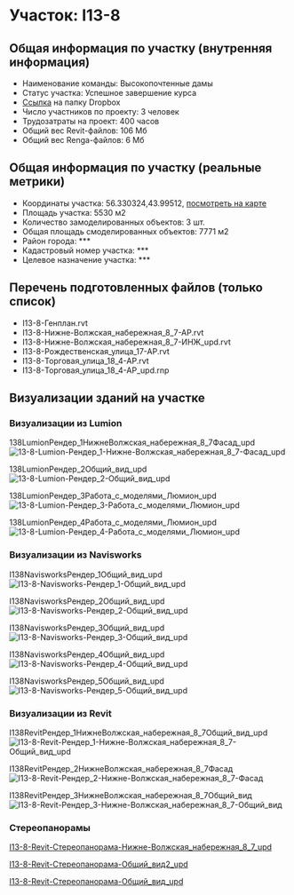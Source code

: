# Участок: I13-8
## Общая информация по участку (внутренняя информация)
+ Наименование команды: Высокопочтенные дамы
+ Статус участка: Успешное завершение курса
+ [Ссылка](https://www.dropbox.com/sh/wvvgv1nw1iqred9/AAAEvJdbaEnizvWZSOl-1Hpna/I13_8?dl=0) на папку Dropbox
+ Число участников по проекту: 3 человек
+ Трудозатраты на проект: 400 часов
+ Общий вес Revit-файлов: 106 Мб
+ Общий вес Renga-файлов: 6 Мб
## Общая информация по участку (реальные метрики)
+ Координаты участка: 56.330324,43.99512, [посмотреть на карте](yandex.ru/maps/47/nizhny-novgorod/?ll=56.330324%2C43.99512&z=19)
+ Площадь участка: 5530 м2
+ Количество замоделированных объектов: 3 шт.
+ Общая площадь смоделированных объектов: 7771 м2
+ Район города: *** 
+ Кадастровый номер участка: *** 
+ Целевое назначение участка: *** 
## Перечень подготовленных файлов (только список)
+ I13-8-Генплан.rvt
+ I13-8-Нижне-Волжская_набережная_8_7-АР.rvt
+ I13-8-Нижне-Волжская_набережная_8_7-ИНЖ_upd.rvt
+ I13-8-Рождественская_улица_17-АР.rvt
+ I13-8-Торговая_улица_18_4-АР.rvt
+ I13-8-Торговая_улица_18_4-АР_upd.rnp
## Визуализации зданий на участке
### Визуализации из Lumion
138LumionРендер_1НижнеВолжская_набережная_8_7Фасад_upd
![13-8-Lumion-Рендер_1-Нижне-Волжская_набережная_8_7-Фасад_upd](/Images/I13_8/13-8-Lumion-Рендер_1-Нижне-Волжская_набережная_8_7-Фасад_upd_Compressed.jpg)

138LumionРендер_2Общий_вид_upd
![13-8-Lumion-Рендер_2-Общий_вид_upd](/Images/I13_8/13-8-Lumion-Рендер_2-Общий_вид_upd_Compressed.jpg)

138LumionРендер_3Работа_с_моделями_Люмион_upd
![13-8-Lumion-Рендер_3-Работа_с_моделями_Люмион_upd](/Images/I13_8/13-8-Lumion-Рендер_3-Работа_с_моделями_Люмион_upd_Compressed.jpg)

138LumionРендер_4Работа_с_моделями_Люмион_upd
![13-8-Lumion-Рендер_4-Работа_с_моделями_Люмион_upd](/Images/I13_8/13-8-Lumion-Рендер_4-Работа_с_моделями_Люмион_upd_Compressed.jpg)

### Визуализации из Navisworks
I138NavisworksРендер_1Общий_вид_upd
![I13-8-Navisworks-Рендер_1-Общий_вид_upd](/Images/I13_8/I13-8-Navisworks-Рендер_1-Общий_вид_upd_Compressed.jpg)

I138NavisworksРендер_2Общий_вид_upd
![I13-8-Navisworks-Рендер_2-Общий_вид_upd](/Images/I13_8/I13-8-Navisworks-Рендер_2-Общий_вид_upd_Compressed.jpg)

I138NavisworksРендер_3Общий_вид_upd
![I13-8-Navisworks-Рендер_3-Общий_вид_upd](/Images/I13_8/I13-8-Navisworks-Рендер_3-Общий_вид_upd_Compressed.jpg)

I138NavisworksРендер_4Общий_вид_upd
![I13-8-Navisworks-Рендер_4-Общий_вид_upd](/Images/I13_8/I13-8-Navisworks-Рендер_4-Общий_вид_upd_Compressed.jpg)

I138NavisworksРендер_5Общий_вид_upd
![I13-8-Navisworks-Рендер_5-Общий_вид_upd](/Images/I13_8/I13-8-Navisworks-Рендер_5-Общий_вид_upd_Compressed.jpg)

### Визуализации из Revit
I138RevitРендер_1НижнеВолжская_набережная_8_7Общий_вид_upd
![I13-8-Revit-Рендер_1-Нижне-Волжская_набережная_8_7-Общий_вид_upd](/Images/I13_8/I13-8-Revit-Рендер_1-Нижне-Волжская_набережная_8_7-Общий_вид_upd_Compressed.jpg)

I138RevitРендер_2НижнеВолжская_набережная_8_7Фасад
![I13-8-Revit-Рендер_2-Нижне-Волжская_набережная_8_7-Фасад](/Images/I13_8/I13-8-Revit-Рендер_2-Нижне-Волжская_набережная_8_7-Фасад_Compressed.jpg)

I138RevitРендер_3НижнеВолжская_набережная_8_7Общий_вид
![I13-8-Revit-Рендер_3-Нижне-Волжская_набережная_8_7-Общий_вид](/Images/I13_8/I13-8-Revit-Рендер_3-Нижне-Волжская_набережная_8_7-Общий_вид_Compressed.jpg)

### Стереопанорамы
[I13-8-Revit-Стереопанорама-Нижне-Волжская_набережная_8_7_upd](https://pano.autodesk.com/pano.html?url=jpgs/194c438e-c8cf-4f5e-9ea8-482bf87880e3&version=2)

[I13-8-Revit-Стереопанорама-Общий_вид2_upd](https://pano.autodesk.com/pano.html?mono=jpgs/0bfa13f8-9ade-4790-95af-0fc972fe2f62&version=2)

[I13-8-Revit-Стереопанорама-Общий_вид_upd](https://pano.autodesk.com/pano.html?url=jpgs/89a17abe-7c0e-4fc1-b52a-20f31ab752b9&version=2)

